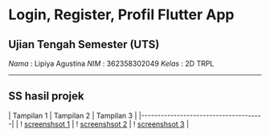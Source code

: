# Login, Register, Profil Flutter App

## Ujian Tengah Semester (UTS)

*Nama*  : Lipiya Agustina
*NIM*   : 362358302049
*Kelas* : 2D TRPL

----

## SS hasil projek
| Tampilan 1 | Tampilan 2 | Tampilan 3 |
|--------------------------------------|
| ! [screenshsot 1](assets/gambar/1.png) | ! [screenshsot 2](assests/gambar/2.png) | ! [screenshsot 3](assets/gamabar/3.png) |

